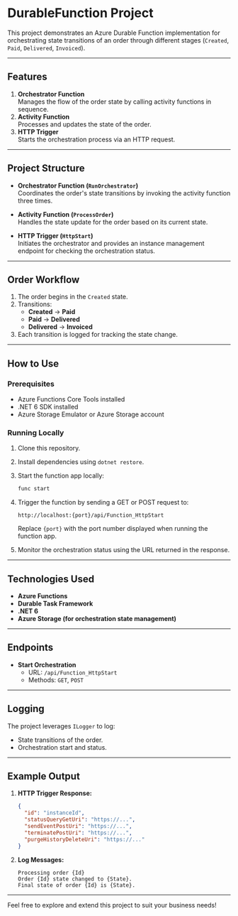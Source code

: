 ﻿# DurableFunction Project

This project demonstrates an Azure Durable Function implementation for orchestrating state transitions of an order through different stages (`Created`, `Paid`, `Delivered`, `Invoiced`).

---

## **Features**
1. **Orchestrator Function**  
   Manages the flow of the order state by calling activity functions in sequence.
2. **Activity Function**  
   Processes and updates the state of the order.
3. **HTTP Trigger**  
   Starts the orchestration process via an HTTP request.

---

## **Project Structure**
- **Orchestrator Function (`RunOrchestrator`)**  
  Coordinates the order's state transitions by invoking the activity function three times.
  
- **Activity Function (`ProcessOrder`)**  
  Handles the state update for the order based on its current state.

- **HTTP Trigger (`HttpStart`)**  
  Initiates the orchestrator and provides an instance management endpoint for checking the orchestration status.

---

## **Order Workflow**
1. The order begins in the `Created` state.
2. Transitions:
   - **Created** → **Paid**
   - **Paid** → **Delivered**
   - **Delivered** → **Invoiced**
3. Each transition is logged for tracking the state change.

---

## **How to Use**

### **Prerequisites**
- Azure Functions Core Tools installed
- .NET 6 SDK installed
- Azure Storage Emulator or Azure Storage account

### **Running Locally**
1. Clone this repository.
2. Install dependencies using `dotnet restore`.
3. Start the function app locally:
   ```bash
   func start
   ```
4. Trigger the function by sending a GET or POST request to:
   ```
   http://localhost:{port}/api/Function_HttpStart
   ```

   Replace `{port}` with the port number displayed when running the function app.

5. Monitor the orchestration status using the URL returned in the response.

---

## **Technologies Used**
- **Azure Functions**
- **Durable Task Framework**
- **.NET 6**
- **Azure Storage (for orchestration state management)**

---

## **Endpoints**
- **Start Orchestration**  
  - URL: `/api/Function_HttpStart`
  - Methods: `GET`, `POST`

---

## **Logging**
The project leverages `ILogger` to log:
- State transitions of the order.
- Orchestration start and status.

---

## **Example Output**
1. **HTTP Trigger Response:**
   ```json
   {
     "id": "instanceId",
     "statusQueryGetUri": "https://...",
     "sendEventPostUri": "https://...",
     "terminatePostUri": "https://...",
     "purgeHistoryDeleteUri": "https://..."
   }
   ```

2. **Log Messages:**
   ```
   Processing order {Id}
   Order {Id} state changed to {State}.
   Final state of order {Id} is {State}.
   ```

---

Feel free to explore and extend this project to suit your business needs!